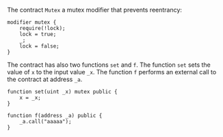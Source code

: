 The contract `Mutex` a mutex modifier that prevents reentrancy:
```
modifier mutex {
    require(!lock);
    lock = true;
    _;
    lock = false;
}
```
The contract has also two functions `set` and `f`. The function `set` sets the value of `x` to the input value `_x`. The function `f` performs an external call to the contract at address `_a`.
```
function set(uint _x) mutex public {
    x = _x;
}

function f(address _a) public {
    _a.call("aaaaa");
}
```